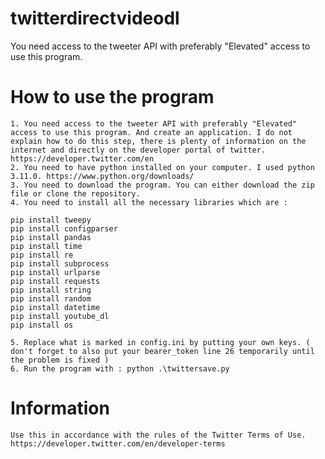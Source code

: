 # twitterdirectvideodl

You need access to the tweeter API with preferably "Elevated" access to use this program.

# How to use the program

    1. You need access to the tweeter API with preferably "Elevated" access to use this program. And create an application. I do not explain how to do this step, there is plenty of information on the internet and directly on the developer portal of twitter. https://developer.twitter.com/en
    2. You need to have python installed on your computer. I used python 3.11.0. https://www.python.org/downloads/
    3. You need to download the program. You can either download the zip file or clone the repository.
    4. You need to install all the necessary libraries which are :

    pip install tweepy
    pip install configparser
    pip install pandas
    pip install time
    pip install re
    pip install subprocess
    pip install urlparse
    pip install requests
    pip install string
    pip install random
    pip install datetime
    pip install youtube_dl
    pip install os

    5. Replace what is marked in config.ini by putting your own keys. ( don't forget to also put your bearer_token line 26 temporarily until the problem is fixed ) 
    6. Run the program with : python .\twittersave.py

# Information

    Use this in accordance with the rules of the Twitter Terms of Use. https://developer.twitter.com/en/developer-terms

    